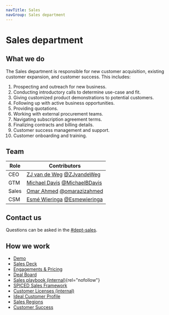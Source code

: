 ```yaml
---
navTitle: Sales
navGroup: Sales department
---
```


# Sales department

## What we do

The Sales department is responsible for new customer acquisition, existing
customer expansion, and customer success. This includes:
1. Prospecting and outreach for new business.
1. Conducting introductory calls to determine use-case and fit.
1. Giving customized product demonstrations to potential customers.
1. Following up with active business opportunities.
1. Providing quotations.
1. Working with external procurement teams.
1. Navigating subscription agreement terms.
1. Finalizing contracts and billing details.
1. Customer success management and support.
1. Customer onboarding and training.

## Team

| Role | Contributors |
|------|--------------|
| CEO  | [ZJ van de Weg](/team#zeger-jan-van-de-weg) [@ZJvandeWeg](https://github.com/ZJvandeWeg) |
| GTM | [Michael Davis](/team#michael-davis) [@MichaelBDavis](https://github.com/MichaelBDavis) |
| Sales | [Omar Ahmed](/team#omar-ahmed) [@omarazizahmed](https://github.com/omarazizahmed) | [Kasheef Mohammed](/team#kasheef-mohammed) [@Kasheef](https://github.com/Kasheef13) |
| CSM | [Esmé Wieringa](/team#esme-wieringa) [@Esmewieringa](https://github.com/Esmewieringa) |

## Contact us

Questions can be asked in the [#dept-sales](https://flowforgeworkspace.slack.com/archives/C05GYH95NJZ).

## How we work

 - [Demo](./meetings/demo.md)
 - [Sales Deck](https://docs.google.com/presentation/d/13r9pRNikgEgkim9M9UuyhT2Xvr3aA7FK9rHhICIINDI/)
 - [Engagements & Pricing](./engagements.md)
 - [Deal Board](https://app-eu1.hubspot.com/contacts/26586079/objects/0-3/views/all/board)
 - [Sales playbook (internal)](https://docs.google.com/document/d/1Jrt5sNg46wngQ5UAii8sbN94PTlIAscOWrFcOhSVNPE/edit){rel="nofollow"}
 - [SPICED Sales Framework](https://docs.google.com/spreadsheets/d/1WKz_ll6bLxkkRlZ4K94Va1laGksHXleo8Pnv0aB08lU)
 - [Customer Licenses (internal)](https://docs.google.com/spreadsheets/d/1wM_o8IWjjkwi-WMRueKfS-lrmkQYzV83xm4BIzZNAO0/edit#gid=0)
 - [Ideal Customer Profile](https://docs.google.com/document/d/1krMIUJvosw8xUQog_iq_FEvI9R5WEo9ZyWUCdTb9XnQ/edit#heading=h.3rr2wuny55dl)
 - [Sales Regions](./regions.md)
 - [Customer Success](./customer-success.md)
